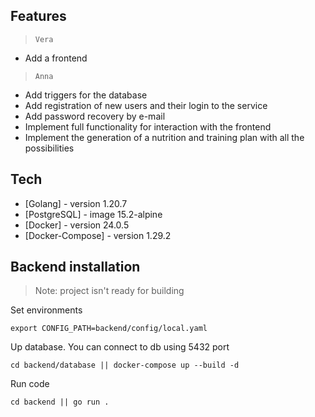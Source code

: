 ## Features

> `Vera`
- Add a frontend

> `Anna`
- Add triggers for the database
- Add registration of new users and their login to the service
- Add password recovery by e-mail
- Implement full functionality for interaction with the frontend
- Implement the generation of a nutrition and training plan with all the possibilities

## Tech

- [Golang] - version 1.20.7
- [PostgreSQL] - image 15.2-alpine
- [Docker] - version 24.0.5
- [Docker-Compose] - version 1.29.2

## Backend installation

> Note: project isn't ready for building

Set environments
```
export CONFIG_PATH=backend/config/local.yaml
```
Up database. You can connect to db using 5432 port
```
cd backend/database || docker-compose up --build -d
```
Run code
```
cd backend || go run .
```